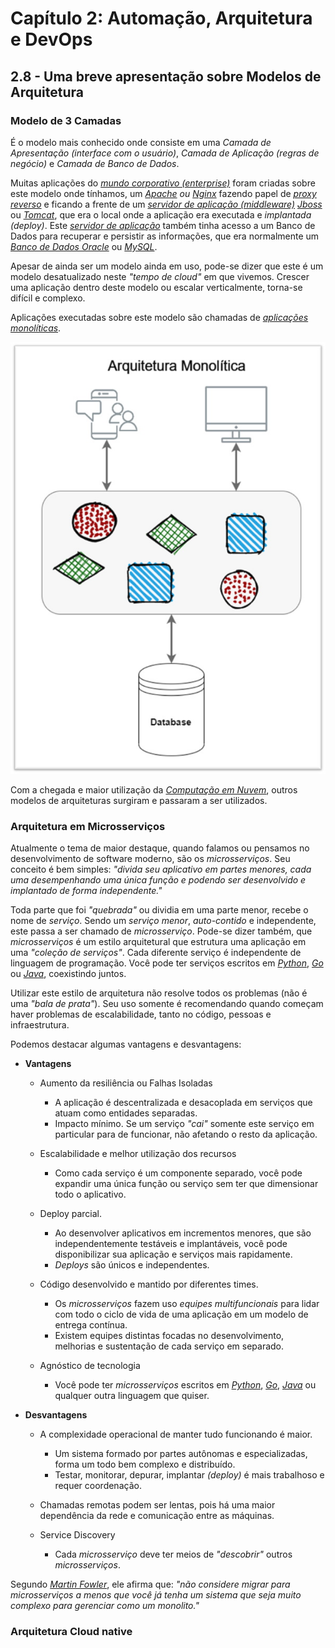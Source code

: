 # Capítulo 2: Automação, Arquitetura e DevOps

## 2.8 - Uma breve apresentação sobre Modelos de Arquitetura

### Modelo de 3 Camadas

É o modelo mais conhecido onde consiste em uma _Camada de Apresentação (interface com o usuário)_, _Camada de Aplicação (regras de negócio)_ e _Camada de Banco de Dados_.

Muitas aplicações do _[mundo corporativo (enterprise)](https://en.wikipedia.org/wiki/Enterprise_software)_ foram criadas sobre este modelo onde tínhamos, um _[Apache](https://pt.wikipedia.org/wiki/Servidor_Apache) ou [Nginx](https://pt.wikipedia.org/wiki/Nginx)_ fazendo papel de _[proxy reverso](https://pt.wikipedia.org/wiki/Proxy_reverso)_ e ficando a frente de um _[servidor de aplicação (middleware)](https://pt.wikipedia.org/wiki/Servidor_de_aplica%C3%A7%C3%A3o)_ _[Jboss](https://en.wikipedia.org/wiki/JBoss_Enterprise_Application_Platform)_ ou _[Tomcat](https://pt.wikipedia.org/wiki/Apache_Tomcat)_, que era o local onde a aplicação era executada e _implantada (deploy)_. Este _[servidor de aplicação](https://pt.wikipedia.org/wiki/Servidor_de_aplica%C3%A7%C3%A3o)_ também tinha acesso a um Banco de Dados para recuperar e persistir as informações, que era normalmente um _[Banco de Dados Oracle](https://pt.wikipedia.org/wiki/Oracle_(banco_de_dados))_ ou _[MySQL](https://pt.wikipedia.org/wiki/MySQL)_.

Apesar de ainda ser um modelo ainda em uso, pode-se dizer que este é um modelo desatualizado neste _"tempo de cloud"_ em que vivemos. Crescer uma aplicação dentro deste modelo ou escalar verticalmente, torna-se difícil e complexo. 

Aplicações executadas sobre este modelo são chamadas de _[aplicações monolíticas](https://pt.wikipedia.org/wiki/Aplica%C3%A7%C3%A3o_monol%C3%ADtica)_.

![alt_text](./images/arch-monolitico.jpg  "Arquitetura Monolítica")

Com a chegada e maior utilização da _[Computação em Nuvem](https://pt.wikipedia.org/wiki/Computa%C3%A7%C3%A3o_em_nuvem)_, outros modelos de arquiteturas surgiram e passaram a ser utilizados.

### Arquitetura em Microsserviços 

Atualmente o tema de maior destaque, quando falamos ou pensamos no desenvolvimento de software moderno, são os _microsserviços_. Seu conceito é bem simples: _"divida seu aplicativo em partes menores, cada uma desempenhando uma única função e podendo ser desenvolvido e implantado de forma independente."_

Toda parte que foi _"quebrada"_ ou dividia em uma parte menor, recebe o nome de _serviço_. Sendo um _serviço menor_, _auto-contido_ e independente, este passa a ser chamado de _microsserviço_. Pode-se dizer também, que _microsserviços_ é um estilo arquitetural que estrutura uma aplicação em uma _"coleção de serviços"_. Cada diferente serviço é independente de linguagem de programação. Você pode ter serviços escritos em _[Python](https://pt.wikipedia.org/wiki/Python)_, _[Go](https://pt.wikipedia.org/wiki/Go_(linguagem_de_programa%C3%A7%C3%A3o))_ ou _[Java](https://pt.wikipedia.org/wiki/Java_(linguagem_de_programa%C3%A7%C3%A3o))_, coexistindo juntos.

Utilizar este estilo de arquitetura não resolve todos os problemas (não é uma _"bala de prata"_). Seu uso somente é recomendando quando começam haver problemas de escalabilidade, tanto no código, pessoas e infraestrutura. 

Podemos destacar algumas vantagens e desvantagens:

- **Vantagens**
    - Aumento da resiliência ou Falhas Isoladas
        - A aplicação é descentralizada e desacoplada em serviços que atuam como entidades separadas.
        - Impacto mínimo. Se um serviço _"cai"_ somente este serviço em particular para de funcionar, não afetando o resto da aplicação.
    
    - Escalabilidade e melhor utilização dos recursos
        - Como cada serviço é um componente separado, você pode expandir uma única função ou serviço sem ter que dimensionar todo o aplicativo.
        
    - Deploy parcial.
        - Ao desenvolver aplicativos em incrementos menores, que são independentemente testáveis e implantáveis, você pode disponibilizar sua aplicação e serviços mais rapidamente.
        - _Deploys_ são únicos e independentes.
        
    - Código desenvolvido e mantido por diferentes times.
        - Os _microsserviços_ fazem uso _equipes multifuncionais_ para lidar com todo o ciclo de vida de uma aplicação em um modelo de entrega contínua. 
        - Existem equipes distintas focadas no desenvolvimento, melhorias e sustentação de cada serviço em separado.    
        
    - Agnóstico de tecnologia 
        - Você pode ter _microsserviços_ escritos em _[Python](https://pt.wikipedia.org/wiki/Python)_, _[Go](https://pt.wikipedia.org/wiki/Go_(linguagem_de_programa%C3%A7%C3%A3o))_, _[Java](https://pt.wikipedia.org/wiki/Java_(linguagem_de_programa%C3%A7%C3%A3o))_ ou qualquer outra linguagem que quiser.

- **Desvantagens**        
    - A complexidade operacional de manter tudo funcionando é maior.
        - Um sistema formado por partes autônomas e especializadas, forma um todo bem complexo e distribuído.
        - Testar, monitorar, depurar, implantar _(deploy)_ é mais trabalhoso e requer coordenação.
    
    - Chamadas remotas podem ser lentas, pois há uma maior dependência da rede e comunicação entre as máquinas.
    
    - Service Discovery 
        - Cada _microsserviço_ deve ter meios de _"descobrir"_ outros _microsserviços_.
        

Segundo _[Martin Fowler](https://pt.wikipedia.org/wiki/Martin_Fowler)_, ele afirma que: _"não considere migrar para microsserviços a menos que você já tenha um sistema que seja muito complexo para gerenciar como um monolito."_

### Arquitetura Cloud native
